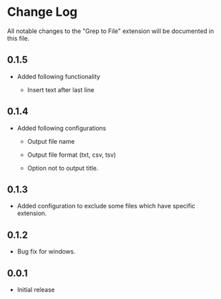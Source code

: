 # Change Log

All notable changes to the "Grep to File" extension will be documented in this file.

## 0.1.5

- Added following functionality

  - Insert text after last line

## 0.1.4

- Added following configurations

  - Output file name

  - Output file format (txt, csv, tsv)

  - Option not to output title.

## 0.1.3

- Added configuration to exclude some files which have specific extension.

## 0.1.2

- Bug fix for windows.

## 0.0.1

- Initial release

